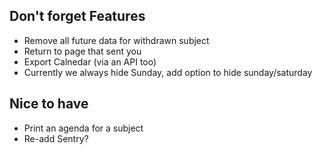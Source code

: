 ## Don't forget Features

* Remove all future data for withdrawn subject
* Return to page that sent you
* Export Calnedar (via an API too)
* Currently we always hide Sunday, add option to hide sunday/saturday


## Nice to have

* Print an agenda for a subject
* Re-add Sentry?